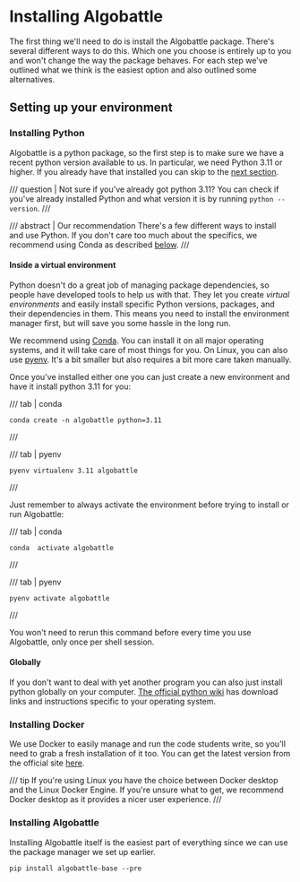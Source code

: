 
# Installing Algobattle

The first thing we'll need to do is install the Algobattle package. There's several different ways to do this.
Which one you choose is entirely up to you and won't change the way the package behaves. For each step we've outlined
what we think is the easiest option and also outlined some alternatives.


## Setting up your environment

### Installing Python

Algobattle is a python package, so the first step is to make sure we have a recent python version available to us.
In particular, we need Python 3.11 or higher. If you already have that installed you can skip to the
[next section](#installing-docker).

/// question | Not sure if you've already got python 3.11?
You can check if you've already installed Python and what version it is by running `python --version`.
///

/// abstract | Our recommendation
There's a few different ways to install and use Python. If you don't care too much about the specifics, we recommend
using Conda as described [below](#inside-a-virtual-environment).
///

#### Inside a virtual environment
Python doesn't do a great job of managing package dependencies, so people have developed tools to help us with that.
They let you create _virtual environments_ and easily install specific Python versions, packages, and their
dependencies in them. This means you need to install the environment manager first, but will save you some hassle in
the long run.

We recommend using [Conda](https://anaconda.org/anaconda/conda). You can install it on all major operating systems, and
it will take care of most things for you. On Linux, you can also use [pyenv](https://github.com/pyenv/pyenv). It's a
bit smaller but also requires a bit more care taken manually.

Once you've installed either one you can just create a new environment and have it install python 3.11 for you:

/// tab | conda
```console
conda create -n algobattle python=3.11
```
///

/// tab | pyenv
```console
pyenv virtualenv 3.11 algobattle
```
///

Just remember to always activate the environment before trying to install or run Algobattle:

/// tab | conda
```console
conda  activate algobattle
```
///

/// tab | pyenv
```console
pyenv activate algobattle
```
///

You won't need to rerun this command before every time you use Algobattle, only once per shell session.

#### Globally

If you don't want to deal with yet another program you can also just install python globally on your computer.
[The official python wiki](https://wiki.python.org/moin/BeginnersGuide/Download) has download links and instructions
specific to your operating system.

### Installing Docker

We use Docker to easily manage and run the code students write, so you'll need to grab a fresh installation of it too.
You can get the latest version from the official site [here](https://www.docker.com/).

/// tip
If you're using Linux you have the choice between Docker desktop and the Linux Docker Engine. If you're unsure what to
get, we recommend Docker desktop as it provides a nicer user experience.
///


### Installing Algobattle

Installing Algobattle itself is the easiest part of everything since we can use the package manager we set up earlier.

```console
pip install algobattle-base --pre
```
